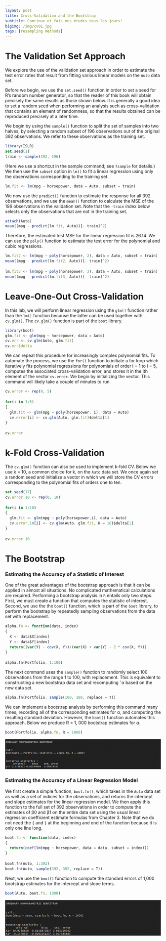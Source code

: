 ```yaml
---
layout: post
title: Cross-Validation and the Bootstrap
subtitle: Continue et fais mes études tous les jours!
bigimg: /img/cv01.jpg
tags: [resampling methods]
---
```


# The Validation Set Approach

We explore the use of the validation set approach in order to estimate the
test error rates that result from fitting various linear models on the `Auto`
data set.

Before we begin, we use the `set.seed()` function in order to set a seed for
R’s random number generator, so that the reader of this book will obtain
precisely the same results as those shown below. It is generally a good idea
to set a random seed when performing an analysis such as cross-validation
that contains an element of randomness, so that the results obtained can
be reproduced precisely at a later time.

We begin by using the `sample()` function to split the set of samples into
two halves, by selecting a random subset of 196 observations out of the
original 392 observations. We refer to these observations as the training
set.

```javascript
library(ISLR)
set.seed(1)
train <- sample(392, 196)
```

(Here we use a shortcut in the sample command; see `?sample` for details.)
We then use the `subset` option in `lm()` to fit a linear regression using only
the observations corresponding to the training set.

```javascript
lm.fit <- lm(mpg ~ horsepower, data = Auto, subset = train)
```

We now use the `predict()` function to estimate the response for all 392
observations, and we use the `mean()` function to calculate the MSE of the
196 observations in the validation set. Note that the `-train` index below
selects only the observations that are not in the training set.

```javascript
attach(Auto)
mean((mpg - predict(lm.fit, Auto))[- train]^2)
```

Therefore, the estimated test MSE for the linear regression fit is 26.14. We
can use the `poly()` function to estimate the test error for the polynomial
and cubic regressions.

```javascript
lm.fit2 <- lm(mpg ~ poly(horsepower, 2), data = Auto, subset = train)
mean((mpg - predict(lm.fit2, Auto))[- train]^2)

lm.fit3 <- lm(mpg ~ poly(horsepower, 3), data = Auto, subset = train)
mean((mpg - predict(lm.fit3, Auto))[- train]^2)
```

# Leave-One-Out Cross-Validation

In this lab, we will perform linear
regression using the `glm()` function rather than the `lm()` function because
the latter can be used together with `cv.glm()`. The `cv.glm()` function is
part of the `boot` library.

```javascript
library(boot)
glm.fit <- glm(mpg ~ horsepower, data = Auto)
cv.err <- cv.glm(Auto, glm.fit)
cv.err$delta
```

We can repeat this procedure for increasingly complex polynomial fits.
To automate the process, we use the `for()` function to initiate a for loop
which iteratively fits polynomial regressions for polynomials of order i = 1
to i = 5, computes the associated cross-validation error, and stores it in
the ith element of the vector `cv.error`. We begin by initializing the vector.
This command will likely take a couple of minutes to run.

```javascript
cv.error <- rep(0, 5)

for(i in 1:5) 
{
  glm.fit <- glm(mpg ~ poly(horsepower, i), data = Auto)
  cv.error[i] <- cv.glm(Auto, glm.fit)$delta[1]
}

cv.error
```

# k-Fold Cross-Validation

The `cv.glm()` function can also be used to implement k-fold CV. Below we
use k = 10, a common choice for k, on the `Auto` data set. We once again set
a random seed and initialize a vector in which we will store the CV errors
corresponding to the polynomial fits of orders one to ten.

```javascript
set.seed(17)
cv.error.10 <- rep(0, 10)

for(i in 1:10) 
{
  glm.fit <- glm(mpg ~ poly(horsepower,i), data = Auto)
  cv.error.10[i] <- cv.glm(Auto, glm.fit, K = 10)$delta[1]
}

cv.error.10
```

# The Bootstrap

### Estimating the Accuracy of a Statistic of Interest

One of the great advantages of the bootstrap approach is that it can be
applied in almost all situations. No complicated mathematical calculations
are required. Performing a bootstrap analysis in `R` entails only two steps.
First, we must create a function that computes the statistic of interest.
Second, we use the the `boot()` function, which is part of the `boot` library, to
perform the bootstrap by repeatedly sampling observations from the data
set with replacement.

```javascript
alpha.fn <- function(data, index)
{
  X <- data$X[index]
  Y <- data$Y[index]
  return((var(Y) - cov(X, Y))/(var(X) + var(Y) - 2 * cov(X, Y)))
}

alpha.fn(Portfolio, 1:100)
```

The next command uses the `sample()` function to randomly select 100 observations
from the range 1 to 100, with replacement. This is equivalent
to constructing a new bootstrap data set and recomputing ˆα based on the
new data set.

```javascript
alpha.fn(Portfolio, sample(100, 100, replace = T))
```

We can implement a bootstrap analysis by performing this command many
times, recording all of the corresponding estimates for α, and computing
the resulting standard deviation. However, the `boot()` function automates
this approach. Below we produce R = 1, 000 bootstrap estimates for $\alpha$.

```javascript
boot(Portfolio, alpha.fn, R = 1000)
```

![](/img/cv02.png)

### Estimating the Accuracy of a Linear Regression Model

We first create a simple function, `boot.fn()`, which takes in the `Auto` data
set as well as a set of indices for the observations, and returns the intercept
and slope estimates for the linear regression model. We then apply this
function to the full set of 392 observations in order to compute the estimates
of β0 and β1 on the entire data set using the usual linear regression
coefficient estimate formulas from Chapter 3. Note that we do not need the
`{` and `}` at the beginning and end of the function because it is only one line
long.

```javascript
boot.fn <- function(data, index)
{
  return(coef(lm(mpg ~ horsepower, data = data, subset = index)))
}

boot.fn(Auto, 1:392)
boot.fn(Auto, sample(392, 392, replace = T))
```

Next, we use the `boot()` function to compute the standard errors of 1,000
bootstrap estimates for the intercept and slope terms.

```javascript
boot(Auto, boot.fn, 1000)
```

![](/img/cv03.png)
